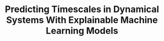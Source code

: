 ---
title: "Predicting Timescales in Dynamical Systems With Explainable Machine Learning Models"
collection: publications
category: manuscripts
link: https://xai4sci.github.io/papers/2024/10_predicting_timescales_in_dynamical_systems_with_explainable_machine_learning_models.pdf
authors: Liousas, D., Simin, A. D., Brewer, W. H., Kashi, A., de Bruyn Kops, S. M., and Gopalakrishnan Meena, M.
journal: XAI4Sci - Explainable machine learning for sciences, 38th Annual AAAI Conference on Artificial Intelligence
year: 2024
---